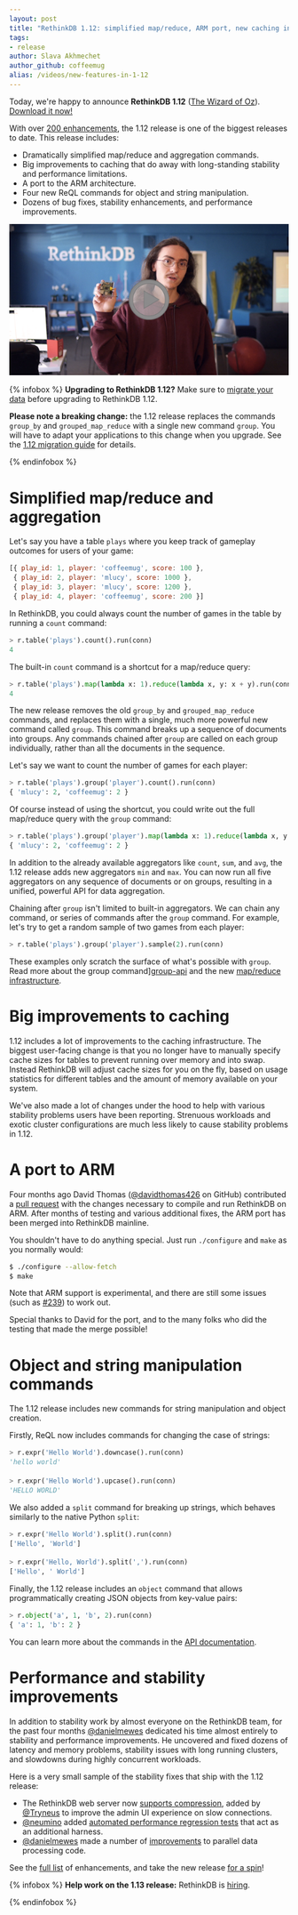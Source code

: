 ```yaml
---
layout: post
title: "RethinkDB 1.12: simplified map/reduce, ARM port, new caching infrastructure"
tags:
- release
author: Slava Akhmechet
author_github: coffeemug
alias: /videos/new-features-in-1-12
---
```


Today, we're happy to announce __RethinkDB 1.12__ ([The Wizard of Oz][yt]).
[Download it now!][install]

[yt]: https://www.youtube.com/watch?v=vQLNS3HWfCM
[install]: /docs/install

With over [200 enhancements][], the 1.12 release is one of the biggest releases
to date. This release includes:

[200 enhancements]: https://github.com/rethinkdb/rethinkdb/issues?milestone=53&state=closed

- Dramatically simplified map/reduce and aggregation commands.
- Big improvements to caching that do away with long-standing stability and performance limitations.
- A port to the ARM architecture.
- Four new ReQL commands for object and string manipulation.
- Dozens of bug fixes, stability enhancements, and performance improvements.

<a href="https://www.youtube.com/watch?v=mktjXnWfaGc">
    <img src="/assets/images/videos/releases/rethinkdb-1.12.png">
</a>
<!--more-->

{% infobox %}
__Upgrading to RethinkDB 1.12?__ Make sure to [migrate your data][] before
upgrading to RethinkDB 1.12.

__Please note a breaking change:__ the 1.12 release replaces the commands
`group_by` and `grouped_map_reduce` with a single new command `group`. You will
have to adapt your applications to this change when you upgrade. See the [1.12
migration guide][migration-guide] for details.

[migrate your data]: /docs/migration
[migration-guide]: https://gist.github.com/coffeemug/9518214
{% endinfobox %}

# Simplified map/reduce and aggregation

Let's say you have a table `plays` where you keep track of gameplay outcomes
for users of your game:

```javascript
[{ play_id: 1, player: 'coffeemug', score: 100 },
 { play_id: 2, player: 'mlucy', score: 1000 },
 { play_id: 3, player: 'mlucy', score: 1200 },
 { play_id: 4, player: 'coffeemug', score: 200 }]
```

In RethinkDB, you could always count the number of games in the table by
running a `count` command:

```python
> r.table('plays').count().run(conn)
4
```

The built-in `count` command is a shortcut for a map/reduce query:

```python
> r.table('plays').map(lambda x: 1).reduce(lambda x, y: x + y).run(conn)
4
```

The new release removes the old `group_by` and `grouped_map_reduce` commands,
and replaces them with a single, much more powerful new command called `group`.
This command breaks up a sequence of documents into groups. Any commands
chained after `group` are called on each group individually, rather than all
the documents in the sequence.

Let's say we want to count the number of games for each player:

```python
> r.table('plays').group('player').count().run(conn)
{ 'mlucy': 2, 'coffeemug': 2 }
```

Of course instead of using the shortcut, you could write out the full
map/reduce query with the `group` command:

```python
> r.table('plays').group('player').map(lambda x: 1).reduce(lambda x, y: x + y).run(conn)
{ 'mlucy': 2, 'coffeemug': 2 }
```

In addition to the already available aggregators like `count`, `sum`, and
`avg`, the 1.12 release adds new aggregators `min` and `max`. You can now run
all five aggregators on any sequence of documents or on groups, resulting in a
unified, powerful API for data aggregation.

Chaining after `group` isn't limited to built-in aggregators. We can chain any
command, or series of commands after the `group` command. For example, let's
try to get a random sample of two games from each player:

```python
> r.table('plays').group('player').sample(2).run(conn)
```

These examples only scratch the surface of what's possible with `group`. Read
more about the group command][group-api] and the new [map/reduce
infrastructure][map-reduce].

[group-api]: /api/python/group
[map-reduce]: /docs/map-reduce/

# Big improvements to caching

1.12 includes a lot of improvements to the caching infrastructure. The biggest
user-facing change is that you no longer have to manually specify cache sizes
for tables to prevent running over memory and into swap. Instead RethinkDB will
adjust cache sizes for you on the fly, based on usage statistics for different
tables and the amount of memory available on your system.

We've also made a lot of changes under the hood to help with various stability
problems users have been reporting. Strenuous workloads and exotic cluster
configurations are much less likely to cause stability problems in 1.12.

# A port to ARM

Four months ago David Thomas ([@davidthomas426][] on GitHub) contributed a
[pull request][arm-pr] with the changes necessary to compile and run RethinkDB
on ARM. After months of testing and various additional fixes, the ARM port has
been merged into RethinkDB mainline.

[@davidthomas426]: https://github.com/davidthomas426
[arm-pr]: https://github.com/rethinkdb/rethinkdb/pull/1625

You shouldn't have to do anything special. Just run `./configure` and `make` as
you normally would:

```bash
$ ./configure --allow-fetch
$ make
```

Note that ARM support is experimental, and there are still some issues (such as
[#239][arm-issue]) to work out.

[arm-issue]: https://github.com/rethinkdb/rethinkdb/issues/239

Special thanks to David for the port, and to the many folks who did the testing
that made the merge possible!

# Object and string manipulation commands

The 1.12 release includes new commands for string manipulation and object
creation.

Firstly, ReQL now includes commands for changing the case of strings:

```python
> r.expr('Hello World').downcase().run(conn)
'hello world'

> r.expr('Hello World').upcase().run(conn)
'HELLO WORLD'
```

We also added a `split` command for breaking up strings, which behaves
similarly to the native Python `split`:

```python
> r.expr('Hello World').split().run(conn)
['Hello', 'World']

> r.expr('Hello, World').split(',').run(conn)
['Hello', ' World']
```

Finally, the 1.12 release includes an `object` command that allows
programmatically creating JSON objects from key-value pairs:

```python
> r.object('a', 1, 'b', 2).run(conn)
{ 'a': 1, 'b': 2 }
```

You can learn more about the commands in the [API documentation][api].

[api]: /api

# Performance and stability improvements #

In addition to stability work by almost everyone on the RethinkDB team, for the
past four months [@danielmewes][] dedicated his time almost entirely to
stability and performance improvements. He uncovered and fixed dozens of
latency and memory problems, stability issues with long running clusters, and
slowdowns during highly concurrent workloads.

[@danielmewes]: https://github.com/danielmewes

Here is a very small sample of the stability fixes that ship with the 1.12
release:

* The RethinkDB web server now [supports compression][compression], added by
  [@Tryneus][] to improve the admin UI experience on slow connections.
* [@neumino][] added [automated performance regression tests][regression] that
  act as an additional harness.
* [@danielmewes][] made a number of [improvements][parallel] to parallel data
  processing code.

[compression]: https://github.com/rethinkdb/rethinkdb/issues/1746
[@Tryneus]: https://github.com/Tryneus
[@neumino]: https://github.com/neumino
[regression]: https://github.com/rethinkdb/rethinkdb/issues/1806
[@danielmewes]: https://github.com/danielmewes
[parallel]: https://github.com/rethinkdb/rethinkdb/issues/1043

See the [full list][] of enhancements, and take the new release [for a
spin][install]!

[full list]: https://github.com/rethinkdb/rethinkdb/issues?milestone=53&state=closed
[install]: /docs/install/

{% infobox %}
__Help work on the 1.13 release:__ RethinkDB is [hiring][].

[hiring]: /jobs
{% endinfobox %}
